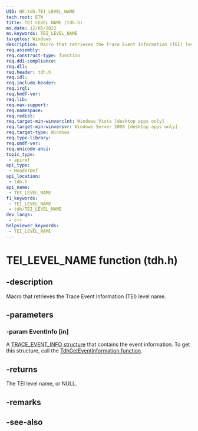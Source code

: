 ```yaml
---
UID: NF:tdh.TEI_LEVEL_NAME
tech.root: ETW
title: TEI_LEVEL_NAME (tdh.h)
ms.date: 12/05/2022
ms.keywords: TEI_LEVEL_NAME
targetos: Windows
description: Macro that retrieves the Trace Event Information (TEI) level name.
req.assembly: 
req.construct-type: function
req.ddi-compliance: 
req.dll: 
req.header: tdh.h
req.idl: 
req.include-header: 
req.irql: 
req.kmdf-ver: 
req.lib: 
req.max-support: 
req.namespace: 
req.redist: 
req.target-min-winverclnt: Windows Vista [desktop apps only]
req.target-min-winversvr: Windows Server 2008 [desktop apps only]
req.target-type: Windows
req.type-library: 
req.umdf-ver: 
req.unicode-ansi: 
topic_type:
 - apiref
api_type:
 - HeaderDef
api_location:
 - tdh.h
api_name:
 - TEI_LEVEL_NAME
f1_keywords:
 - TEI_LEVEL_NAME
 - tdh/TEI_LEVEL_NAME
dev_langs:
 - c++
helpviewer_keywords:
 - TEI_LEVEL_NAME
---
```


# TEI_LEVEL_NAME function (tdh.h)

## -description

Macro that retrieves the Trace Event Information (TEI) level name.

## -parameters

### -param EventInfo [in]

A [TRACE_EVENT_INFO structure](ns-tdh-trace_event_info.md) that contains the event information. To get this structure, call the [TdhGetEventInformation function](nf-tdh-tdhgeteventinformation.md).

## -returns

The TEI level name, or NULL.

## -remarks

## -see-also
